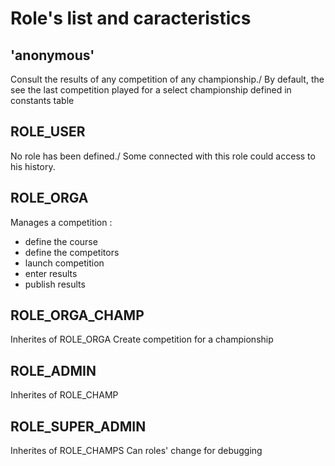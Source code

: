 # Role's list and caracteristics
## 'anonymous'
Consult the results of any competition of any championship./
By default, the see the last competition played for a select championship defined in constants table
## ROLE_USER 
No role has been defined./
Some connected with this role could access to his history. 
## ROLE_ORGA
Manages a competition :
- define the course
- define the competitors
- launch competition
- enter results
- publish results
## ROLE_ORGA_CHAMP
Inherites of ROLE_ORGA
Create competition for a championship
## ROLE_ADMIN
Inherites of ROLE_CHAMP
## ROLE_SUPER_ADMIN
Inherites of ROLE_CHAMPS
Can roles' change for debugging
